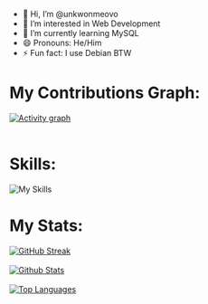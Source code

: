 - 👋 Hi, I’m @unkwonmeovo
- 👀 I’m interested in Web Development
- 🌱 I’m currently learning MySQL
- 😄 Pronouns: He/Him
- ⚡ Fun fact: I use Debian BTW

# My Contributions Graph:
[![Activity graph](https://github-readme-activity-graph.vercel.app/graph?username=unknownmeovo&bg_color=000000&color=fff700&line=c157ba&point=199421&area=true&hide_border=false)](https://github-readme-activity-graph.vercel.app/graph?username=unknownmeovo&bg_color=000000&color=fff700&line=c157ba&point=199421&area=true&hide_border=true)
<br><br>
# Skills:
![My Skills](https://skillicons.dev/icons?i=html,css,md,js,python,cpp,bash,bootstrap,firebase,mysql,git,github,vscode,linux,debian)
# My Stats:
[![GitHub Streak](https://github-readme-streak-stats.herokuapp.com/?user=unknownmeovo&theme=blue-green)](https://github-readme-streak-stats.herokuapp.com?user=unknownmeovo&theme=blue-green)
<br><br>
[![Github Stats](https://bad-apple-github-readme.vercel.app/api?username=unknownmeovo&show_icons=true&count_private=true&line_height=20&icon_color=00b3ff&theme=blue-green&title_color=00b3ff)](https://bad-apple-github-readme.vercel.app/api?username=unknownmeovo&show_icons=true&count_private=true&line_height=20&icon_color=00b3ff&theme=blue-green&title_color=00b3ff)
<br><br>
[![Top Languages](https://github-readme-mwendwa.vercel.app/api/top-langs/?username=unknownmeovo&layout=compact&count_private=true&theme=blue-green&title_color=00b3ff)](https://github-readme-mwendwa.vercel.app/api/top-langs/?username=unknownmeovo&layout=compact&count_private=true&theme=blue-green&title_color=00b3ff)
<br><br>
